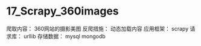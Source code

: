 # 17_Scrapy_360images
爬取内容：
  360网站的摄影美图
反爬措施：
  动态加载内容
应用框架：
  scrapy
请求库：
  urllib
存储数据：
  mysql
  mongodb

